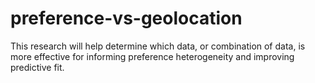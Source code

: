# preference-vs-geolocation
This research will help determine which data, or combination of data, is more effective for informing preference heterogeneity and improving predictive fit.
